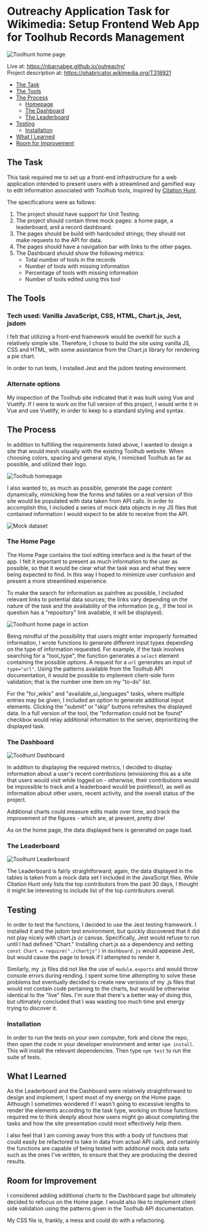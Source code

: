 # Outreachy Application Task for Wikimedia: Setup Frontend Web App for Toolhub Records Management

![Toolhunt home page](/docs/images/home.jpg)

Live at: https://nbarnabee.github.io/outreachy/  
Project description at: https://phabricator.wikimedia.org/T318921

- [The Task](#the-task)
- [The Tools](#the-tools)
- [The Process](#the-process)
  - [Homepage](#the-home-page)
  - [The Dashboard](#the-dashboard)
  - [The Leaderboard](#the-leaderboard)
- [Testing](#testing) 
   - [Installation](#installation)
- [What I Learned](#what-i-learned)
- [Room for Improvement](#room-for-improvement)

## The Task

This task required me to set up a front-end infrastructure for a web application intended to present users with a streamlined and gamified way to edit information associated with Toolhub tools, inspired by [Citation Hunt](https://citationhunt.toolforge.org/en?id=89280fcc).

The specifications were as follows:

1. The project should have support for Unit Testing.
2. The project should contain three mock pages: a home page, a leaderboard, and a record dashboard.
3. The pages should be build with hardcoded strings; they should not make requests to the API for data.
4. The pages should have a navigation bar with links to the other pages.
5. The Dashboard should show the following metrics:
   - Total number of tools in the records
   - Number of tools with missing information
   - Percentage of tools with missing information
   - Number of tools edited using this tool

## The Tools

### Tech used: Vanilla JavaScript, CSS, HTML, Chart.js, Jest, jsdom

I felt that utilizing a front-end framework would be overkill for such a relatively simple site. Therefore, I chose to build the site using vanilla JS, CSS and HTML, with some assistance from the Chart.js library for rendering a pie chart.

In order to run tests, I installed Jest and the jsdom testing environment.

### Alternate options

My inspection of the Toolhub site indicated that it was built using Vue and Vuetify. If I were to work on the full version of this project, I would write it in Vue and use Vuetify, in order to keep to a standard styling and syntax.

## The Process

In addition to fulfilling the requirements listed above, I wanted to design a site that would mesh visually with the existing Toolhub website. When choosing colors, spacing and general style, I mimicked Toolhub as far as possible, and utilized their logo.

![Toolhub homepage](/docs/images/toolhub-home.jpg)

I also wanted to, as much as possible, generate the page content dynamically, mimicking how the forms and tables on a _real_ version of this site would be populated with data taken from API calls. In order to accomplish this, I included a series of mock data objects in my JS files that contained information I would expect to be able to receive from the API.

![Mock dataset](/docs/images/mock_data.jpg)

### The Home Page

The Home Page contains the tool editing interface and is the heart of the app. I felt it important to present as much information to the user as possible, so that it would be clear what the task was and what they were being expected to find. In this way I hoped to minimize user confusion and present a more streamlined experience.

To make the search for information as painfree as possible, I included relevant links to potential data sources; the links vary depending on the nature of the task and the availability of the information (e.g., if the tool in question has a "repository" link available, it will be displayed).

![Toolhunt home page in action](/docs/images/in_use.gif)

Being mindful of the possibility that users might enter improperly formatted information, I wrote functions to generate different input types depending on the type of information requested. For example, if the task involves searching for a "tool_type", the function generates a `select` element containing the possible options. A request for a `url` generates an input of `type="url"`. Using the patterns available from the Toolhub API documentation, it would be possible to implement client-side form validation; that is the number one item on my "to-do" list.

For the "for_wikis" and "available_ui_languages" tasks, where multiple entries may be given, I included an option to generate additional input elements. Clicking the "submit" or "skip" buttons refreshes the displayed data. In a full version of the tool, the "Information could not be found" checkbox would relay additional information to the server, deprioritizing the displayed task.

### The Dashboard

![Toolhunt Dashboard](/docs/images/dashboard.jpg)

In addition to displaying the required metrics, I decided to display information about a user's recent contributions (envisioning this as a site that users would visit while logged on - otherwise, their contributions would be impossible to track and a leaderboard would be pointless!), as well as information about other users, recent activity, and the overall status of the project.

Additional charts could measure edits made over time, and track the improvement of the figures - which are, at present, pretty dire!

As on the home page, the data displayed here is generated on page load.

### The Leaderboard

![Toolhunt Leaderboard](/docs/images/leaderboard.jpg)

The Leaderboard is fairly straightforward; again, the data displayed in the tables is taken from a mock data set I included in the JavaScript files. While Citation Hunt only lists the top contributors from the past 30 days, I thought it might be interesting to include list of the top contributors overall.

## Testing

In order to test the functions, I decided to use the Jest testing framework. I installed it and the jsdom test environment, but quickly discovered that it did not play nicely with chart.js or canvas. Specifically, Jest would refuse to run until I had defined "Chart." Installing chart.js as a dependency and setting `const Chart = require("./chartjs")` in `dashboard.js` would appease Jest, but would cause the page to break if I attempted to render it.

Similarly, my .js files did not like the use of `module.exports` and would throw console errors during rending. I spent some time attempting to solve these problems but eventually decided to create new versions of my .js files that would not contain code pertaining to the charts, but would be otherwise identical to the "live" files. I'm sure that there's a better way of doing this, but ultimately concluded that I was wasting too much time and energy trying to discover it.

### Installation

In order to run the tests on your own computer, fork and clone the repo, then open the code in your developer environment and enter `npm install`. This will install the relevant dependencies. Then type `npm test` to run the suite of tests.

## What I Learned

As the Leaderboard and the Dashboard were relatively straightforward to design and implement, I spent most of my energy on the Home page. Although I sometimes wondered if I wasn't going to excessive lengths to render the elements according to the task type, working on those functions required me to think deeply about how users might go about completing the tasks and how the site presentation could most effectively help them.

I also feel that I am coming away from this with a body of functions that could easily be refactored to take in data from actual API calls, and certainly the functions are capable of being tested with additional mock data sets such as the ones I've written, to ensure that they are producing the desired results.

## Room for Improvement

I considered adding additional charts to the Dashboard page but ultimately decided to refocus on the Home page. I would also like to implement client side validation using the patterns given in the Toolhub API documentation.

My CSS file is, frankly, a mess and could do with a refactoring.
